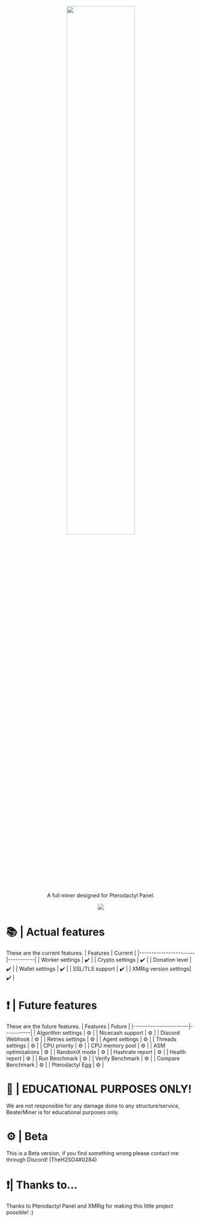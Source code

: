<p align="center"><img src="https://i.imgur.com/Gt7efPR.png" width=60% /></p>
<p align="center">A full miner designed for Pterodactyl Panel.</p>
<p align="center"><img src="https://img.shields.io/badge/Made%20with-JS-FFFB00" /></p>

# 📚 | Actual features
These are the current features.
| Features               | Current |
|-----------------------|-----------|
| Worker settings       | ✔️         |
| Crypto settings       | ✔️         |
| Donation level        | ✔️         |
| Wallet settings       | ✔️         |
| SSL/TLS support       | ✔️         |
| XMRig version settings| ✔️         |

# ❗ | Future features
These are the future features.
| Features               | Future |
|-----------------------|-----------|
| Algorithm settings    | ⚙️         |
| Nicecash support      | ⚙️         |
| Discord Webhook       | ⚙️         |
| Retries settings      | ⚙️         |
| Agent settings        | ⚙️         |
| Threads settings      | ⚙️         |
| CPU priority          | ⚙️         |
| CPU memory pool       | ⚙️         |
| ASM optimizations     | ⚙️         |
| RandomX mode          | ⚙️         |
| Hashrate report       | ⚙️         |
| Health report         | ⚙️         |
| Run Benchmark         | ⚙️         |
| Verify Benchmark      | ⚙️         |
| Compare Benchmark     | ⚙️         |
| Pterodactyl Egg       | ⚙️         |

# 🥽 | EDUCATIONAL PURPOSES ONLY!
We are not responsible for any damage done to any structure/service, BeaterMiner is for educational purposes only.

# ⚙️ | Beta
This is a Beta version, if you find something wrong please contact me through Discord! (TheH2SO4#0284)

# ❗| Thanks to...
Thanks to Pterodactyl Panel and XMRig for making this little project possible! :)
